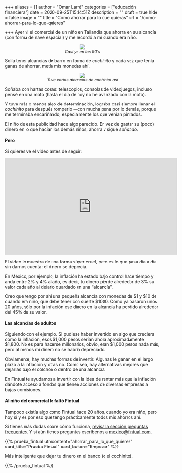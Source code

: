 +++
aliases = []
author = "Omar Larré"
categories = ["educación financiera"]
date = 2020-09-25T15:14:51Z
description = ""
draft = true
hide = false
image = ""
title = "Cómo ahorrar para lo que quieras"
url = "/como-ahorrar-para-lo-que-quieres"

+++
Ayer vi el comercial de un niño en Tailandia que ahorra en su alcancía (con forma de nave espacial) y me recordó a mí cuando era niño.

<div style="text-align:center"> <figure> <img src="/uploads/captura-de-pantalla-2020-09-25-a-la-s-13-23-02.png"> <figcaption style="display:block;text-align:center;font-size:.8rem"><i>Casi yo en los 90's</i></figcaption> </figure> </div>

Solía tener alcancías de barro en forma de _cochinito_ y cada vez que tenía ganas de ahorrar, metía mis monedas ahí.

<div style="text-align:center"> <figure> <img src="/uploads/captura-de-pantalla-2020-09-25-a-la-s-13-38-30.png"> <figcaption style="display:block;text-align:center;font-size:.8rem"><i>Tuve varias alcancías de cochinito así</i></figcaption> </figure> </div>


Soñaba con hartas cosas: telescopios, consolas de videojuegos, incluso pensé en una moto (hasta el día de hoy no he avanzado con la moto).

Y tuve más o menos algo de determinación, lograba casi siempre llenar el _cochinito_ para después romperlo —con mucha pena por lo demás, porque me terminaba encariñando, especialmente los que venían pintados.

El niño de esta publicidad hace algo parecido. En vez de gastar su (poco) dinero en lo que hacían los demás niños, ahorra y sigue _soñando_.

#### **Pero**

Si quieres ve el video antes de seguir:

<iframe width="560" height="315" src="https://www.youtube.com/embed/a2lv_Xl1e4U" frameborder="0" allow="accelerometer; autoplay; clipboard-write; encrypted-media; gyroscope; picture-in-picture" allowfullscreen></iframe>

El video lo muestra de una forma súper cruel, pero es lo que pasa día a día sin darnos cuenta: el dinero se deprecia.

En México, por ejemplo, la inflación ha estado bajo control hace tiempo y anda entre 2% y 4% al año, es decir, tu dinero pierde alrededor de 3% su valor cada año al dejarlo guardado en una “alcancía”.

Creo que tengo por ahí una pequeña alcancía con monedas de $1 y $10 de cuando era niño, que debe tener con suerte $1000. Como ya pasaron unos 20 años, sólo por la inflación ese dinero en la alcancía ha perdido alrededor del 45% de su valor.

#### **Las alcancías de adultos**

Siguiendo con el ejemplo. Si pudiese haber invertido en algo que creciera como la inflación, esos $1,000 pesos serían ahora aproximadamente $1,800. No es para hacerse millonarios, obvio, eran $1,000 pesos nada más, pero al menos mi dinero no se habría depreciado.

Obviamente, hay muchas formas de invertir. Algunas le ganan en el largo plazo a la inflación y otras no. Como sea, hay alternativas mejores que dejarlas bajo el colchón o dentro de una alcancía.

En Fintual te ayudamos a invertir con la idea de rentar más que la inflación, dándote acceso a fondos que tienen acciones de diversas empresas a bajas comisiones.

#### **Al niño del comercial le faltó Fintual**

Tampoco existía algo como Fintual hace 20 años, cuando yo era niño, pero hoy sí y es por eso que tengo prácticamente todos mis ahorros ahí.

Si tienes más dudas sobre cómo funciona, [revisa la sección preguntas frecuentes](https://fintual.mx/como-funciona). Y si aún tienes preguntas escríbenos a mexico@fintual.com.

{{% prueba_fintual
utmcontent="ahorrar_para_lo_que_quieres"
card_title="Prueba Fintual"
card_button="Empezar" %}}

Más inteligente que dejar tu dinero en el banco (o el cochinito).

{{% /prueba_fintual %}}